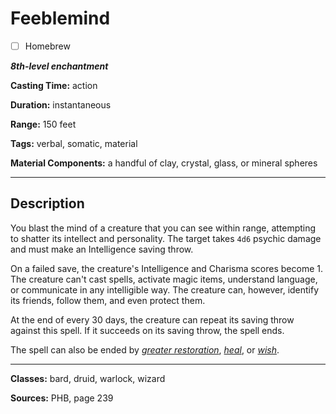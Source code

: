 # Feeblemind

- [ ] Homebrew

***8th-level enchantment***

**Casting Time:** action

**Duration:** instantaneous

**Range:** 150 feet

**Tags:** verbal, somatic, material

**Material Components:** a handful of clay, crystal, glass, or mineral spheres

---

## Description
You blast the mind of a creature that you can see within range, attempting to shatter its intellect and personality. The target takes `4d6` psychic damage and must make an Intelligence saving throw.

On a failed save, the creature's Intelligence and Charisma scores become 1. The creature can't cast spells, activate magic items, understand language, or communicate in any intelligible way. The creature can, however, identify its friends, follow them, and even protect them.

At the end of every 30 days, the creature can repeat its saving throw against this spell. If it succeeds on its saving throw, the spell ends.

The spell can also be ended by [*greater restoration*](./greater-restoration), [*heal*](./heal), or [*wish*](./wish).

---

**Classes:** bard, druid, warlock, wizard

**Sources:** PHB, page 239
